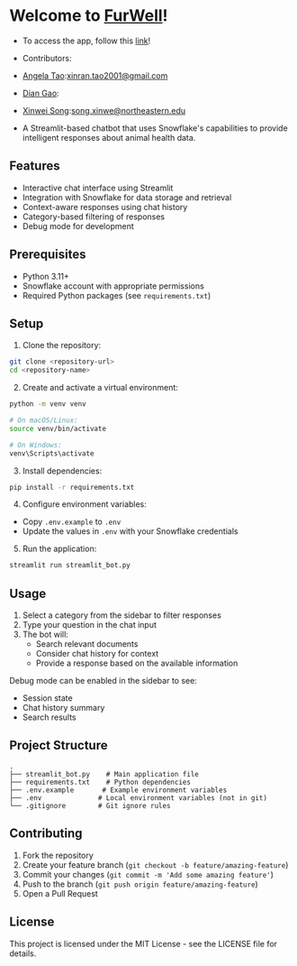 # Welcome to [FurWell](https://furwell.streamlit.app/)! 
- To access the app, follow this [link](https://furwell.streamlit.app/)!

- Contributors:
- [Angela Tao](https://github.com/XinranTaoAngela):xinran.tao2001@gmail.com
- [Dian Gao](https://github.com/diangao):
- [Xinwei Song](https://github.com/XinweiSong1018):song.xinwe@northeastern.edu

- A Streamlit-based chatbot that uses Snowflake's capabilities to provide intelligent responses about animal health data.

## Features

- Interactive chat interface using Streamlit
- Integration with Snowflake for data storage and retrieval
- Context-aware responses using chat history
- Category-based filtering of responses
- Debug mode for development

## Prerequisites

- Python 3.11+
- Snowflake account with appropriate permissions
- Required Python packages (see `requirements.txt`)

## Setup

1. Clone the repository:
```bash
git clone <repository-url>
cd <repository-name>
```

2. Create and activate a virtual environment:
```bash
python -m venv venv

# On macOS/Linux:
source venv/bin/activate

# On Windows:
venv\Scripts\activate
```

3. Install dependencies:
```bash
pip install -r requirements.txt
```

4. Configure environment variables:
- Copy `.env.example` to `.env`
- Update the values in `.env` with your Snowflake credentials

5. Run the application:
```bash
streamlit run streamlit_bot.py
```

## Usage

1. Select a category from the sidebar to filter responses
2. Type your question in the chat input
3. The bot will:
   - Search relevant documents
   - Consider chat history for context
   - Provide a response based on the available information

Debug mode can be enabled in the sidebar to see:
- Session state
- Chat history summary
- Search results

## Project Structure

```
.
├── streamlit_bot.py    # Main application file
├── requirements.txt    # Python dependencies
├── .env.example       # Example environment variables
├── .env              # Local environment variables (not in git)
└── .gitignore        # Git ignore rules
```

## Contributing

1. Fork the repository
2. Create your feature branch (`git checkout -b feature/amazing-feature`)
3. Commit your changes (`git commit -m 'Add some amazing feature'`)
4. Push to the branch (`git push origin feature/amazing-feature`)
5. Open a Pull Request

## License

This project is licensed under the MIT License - see the LICENSE file for details. 